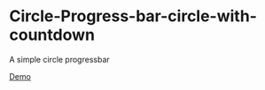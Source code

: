 # Circle-Progress-bar-circle-with-countdown
A simple circle progressbar 

<a href="https://codepen.io/sifulislam/full/mMNXGm/">Demo</a>
